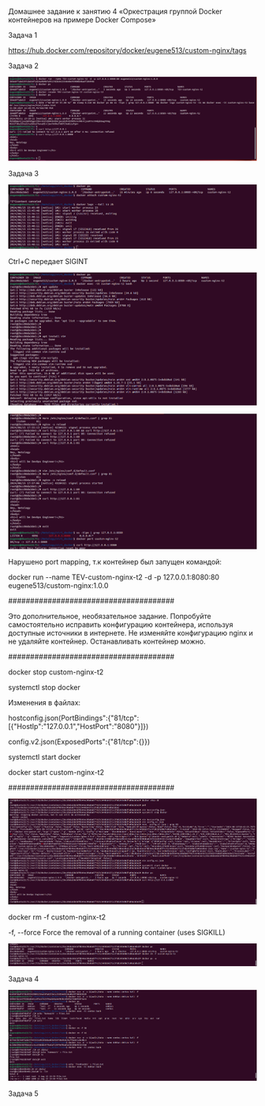 Домашнее задание к занятию 4 «Оркестрация группой Docker контейнеров на примере Docker Compose»

Задача 1

https://hub.docker.com/repository/docker/eugene513/custom-nginx/tags

Задача 2

![alt text](Task2.png)

Задача 3

![alt text](Task3_1.png)

Ctrl+C передает SIGINT

![alt text](Task3_2.png)


![alt text](Task3_3.png)


Нарушено port mapping, т.к контейнер был запущен командой:

docker run --name TEV-custom-nginx-t2 -d -p 127.0.0.1:8080:80 eugene513/custom-nginx:1.0.0

######################################

Это дополнительное, необязательное задание. Попробуйте самостоятельно исправить конфигурацию контейнера, используя доступные источники в интернете. Не изменяйте конфигурацию nginx и не удаляйте контейнер. Останавливать контейнер можно.

######################################

docker stop custom-nginx-t2

systemctl stop docker

Изменения в файлах:

hostconfig.json(PortBindings":{"81/tcp":[{"HostIp":"127.0.0.1","HostPort":"8080"}]})

config.v2.json(ExposedPorts":{"81/tcp":{}})

systemctl start docker

docker start custom-nginx-t2

######################################

![alt text](Task3_4.png)

docker rm -f custom-nginx-t2

-f, --force		Force the removal of a running container (uses SIGKILL)

![alt text](Task3_5.png)




Задача 4

![alt text](Task4.png)



Задача 5